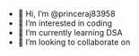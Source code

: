 - 👋 Hi, I’m @princeraj83958
- 👀 I’m interested in coding
- 🌱 I’m currently learning DSA
- 💞️ I’m looking to collaborate on


<!---
princeraj83958/princeraj83958 is a ✨ special ✨ repository because its `README.md` (this file) appears on your GitHub profile.
You can click the Preview link to take a look at your changes.
--->
